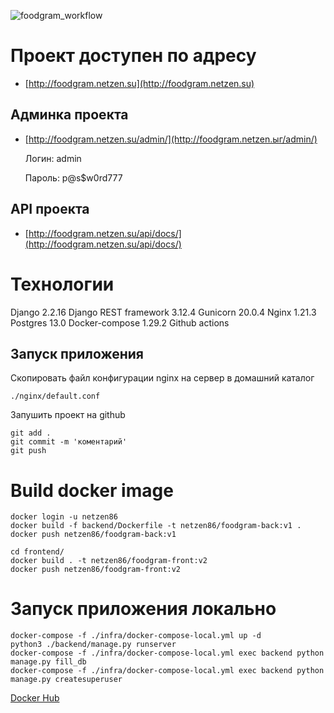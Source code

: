 ![foodgram_workflow](https://github.com/netzen86/foodgram-project-react/actions/workflows/foodgram_workflow.yml/badge.svg)
# Проект доступен по адресу
* [http://foodgram.netzen.su](http://foodgram.netzen.su)

## Админка проекта
* [http://foodgram.netzen.su/admin/](http://foodgram.netzen.ыг/admin/)

  Логин: admin

  Пароль: p@s$w0rd777

## API проекта
* [http://foodgram.netzen.su/api/docs/](http://foodgram.netzen.su/api/docs/)

# Технологии

Django 2.2.16
Django REST framework 3.12.4
Gunicorn 20.0.4
Nginx 1.21.3
Postgres 13.0
Docker-compose 1.29.2
Github actions

## Запуск приложения

Скопировать файл конфигурации nginx на сервер в домашний каталог
``` 
./nginx/default.conf
```
Запушить проект на github 
```
git add .
git commit -m 'коментарий'
git push
```

# Build docker image

```
docker login -u netzen86
docker build -f backend/Dockerfile -t netzen86/foodgram-back:v1 .
docker push netzen86/foodgram-back:v1 

cd frontend/
docker build . -t netzen86/foodgram-front:v2
docker push netzen86/foodgram-front:v2
```
# Запуск приложения локально
```
docker-compose -f ./infra/docker-compose-local.yml up -d
python3 ./backend/manage.py runserver 
docker-compose -f ./infra/docker-compose-local.yml exec backend python manage.py fill_db
docker-compose -f ./infra/docker-compose-local.yml exec backend python manage.py createsuperuser

```
[Docker Hub](https://hub.docker.com/repository/docker/netzen86/foodgram-back)